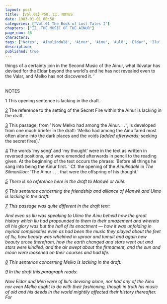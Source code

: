 ```yaml
---
layout: post
title: 【Vol.01】P58. II. NOTES
date: 1983-01-01 00:58
categories: ["Vol.01 The Book of Lost Tales I"]
chapters: ["II. THE MUSIC OF THE AINUR"]
page_num: 58
characters: 
tags: ["Notes", 'Ainulindalë', 'Ainur', 'Ainu', 'Aulë', 'Eldar', 'Ilu', 'Ilúvatar', 'Manwë', 'Melko', 'Moon, The', 'Men', 'Music of the Ainur']
description: 
published: true
---
```


<p style="text-indent: 0;">
things of a certainty join in the Second Music of the Ainur, what Ilúvatar has devised for the Eldar beyond the world's end he has not revealed even to the Valar, and Melko has not discovered it. ’
</p>

<BR>
NOTES

1  This opening sentence is lacking in the draft.

[2]({{site.baseurl}}/vol01-p50) The reference to the setting of the Secret Fire within the Ainur is lacking in the draft.

[3]({{site.baseurl}}/vol01-p51) This passage, from ’ Now Melko had among the Ainur. . . ’, is developed from one much briefer in the draft: ‘Melko had among the Ainu fared most often alone into the dark places and the voids <I>[added afterwards:</I> seeking the secret fires].’

[4]({{site.baseurl}}/vol01-p52) The words ‘my song’ and ‘my thought’ were in the text as written in reversed positions, and were emended afterwards in pencil to the reading given. At the beginning of the text occurs the phrase: ‘Before all things he sang into being the Ainur first. ’ Cf. the opening of the <I>Ainulindalë</I> in <I>The Silmarillion:</I> ‘The Ainur . . . that were the offspring of his thought.’

<I>[5]({{site.baseurl}}/vol01-p53</I>) There is no reference here in the draft to Manwë or Aulë.

[6]({{site.baseurl}}/vol01-p54) This sentence concerning the friendship and alliance of Manwë and Ulmo is lacking in the draft.

[7]({{site.baseurl}}/vol01-p54) This passage was quite different in the draft text:

And even as Ilu was speaking to Ulmo the Ainu beheld how the great history which Ilu had propounded to them to their amazement and whereto all his glory was but the hall of its enactment — how it was unfolding in myriad complexities even as had been the music they played about the feet of Ilu, how beauty was whelmed in uproar and tumult and again new beauty arose therefrom, how the earth changed and stars went out and stars were kindled, and the air swept about the firmament, and the sun and moon were loosened on their courses and had life.

[8]({{site.baseurl}}/vol01-p55) This sentence concerning Melko is lacking in the draft.

[9]({{site.baseurl}}/vol01-p55) In the draft this paragraph reads:

Now Eldar and Men were of Ilu's devising alone, nor had any of the Ainu nor even Melko aught to do with their fashioning, though in truth his music of old and his deeds in the world mightily affected their history thereafter. For

